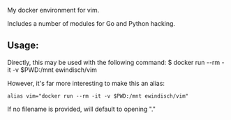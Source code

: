 My docker environment for vim.

Includes a number of modules for Go and Python hacking.

Usage:
-------

Directly, this may be used with the following command:
$ docker run --rm -it -v $PWD:/mnt ewindisch/vim <filename>

However, it's far more interesting to make this an alias:

```
alias vim="docker run --rm -it -v $PWD:/mnt ewindisch/vim"
```

If no filename is provided, will default to opening "."
